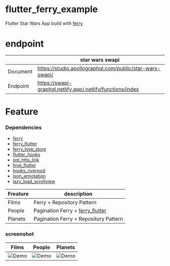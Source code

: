 # flutter_ferry_example
Flutter Star Wars App build with [ferry](https://pub.dev/packages/ferry)


# endpoint

|         |  star wars swapi       |
| ---------------- | ------------------------------------------------------------------------------------------------------------------------------------------------- |
| Document | https://studio.apollographql.com/public/star-wars-swapi/ |
| Endpoint | https://swapi-graphql.netlify.app/.netlify/functions/index |


# Feature

### Dependencies

- [ferry](https://pub.dev/packages/ferry)
- [ferry_flutter](https://pub.dev/packages/ferry_flutter)
- [ferry_hive_store](https://pub.dev/packages/ferry_hive_store)
- [flutter_hooks](https://pub.dev/packages/flutter_hooks)
- [gql_http_link](https://pub.dev/packages/gql_http_link)
- [hive_flutter](https://pub.dev/packages/hive_flutter)
- [hooks_riverpod](https://pub.dev/packages/hooks_riverpod)
- [json_annotation](https://pub.dev/packages/json_annotation)
- [lazy_load_scrollview](https://pub.dev/packages/lazy_load_scrollview)

| Freature | description | 
| -------- | ---- |
| Films    | Ferry + Repository Pattern
| People   | Pagination Ferry + [ferry_flutter](https://pub.dev/packages/ferry_flutter)
| Planets  | Pagination Ferry + Repository Pattern

### screenshot
| Films | People | Planets |
| ----- | ------ | ------- |
| ![Demo](https://gyazo.com/4a9aa8b8405f021f5d585fed77d074fd/raw) | ![Demo](https://gyazo.com/9e4b3c3871df8f2aa2171dee246076ba/raw) | ![Demo](https://gyazo.com/ba33e02ba73cbf49c6b302e0a9e0a645/raw) |

